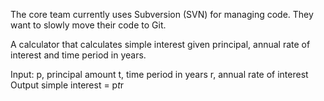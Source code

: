 The core team currently uses Subversion (SVN) for managing code. They want to slowly move their code to Git. 

A calculator that calculates simple interest given principal, annual rate of interest and time period in years.

Input:
   p, principal amount
   t, time period in years
   r, annual rate of interest
Output
   simple interest = p*t*r
